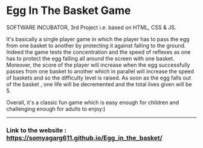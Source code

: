 # Egg In The Basket Game

SOFTWARE INCUBATOR, 3rd Project i.e. based on HTML, CSS & JS.

It's basically a single player game in which the player has to pass the egg from one basket to another by protecting it against falling to the ground. Indeed the game tests the concentration and the speed of reflexes as one has to protect the egg falling all around the screen with one basket. Moreover, the score of the player will increase when the egg successfully passes from one basket to another which in parallel will increase the speed of baskets and so the difficulty level is raised.
As soon as the egg falls out of the basket , one life will be decremented and the total lives given will be 5.

Overall, it's a classic fun game which is easy enough for children and challenging enough for adults to enjoy:)

----


### Link to the website : https://somyagarg611.github.io/Egg_in_the_basket/
